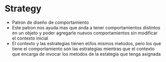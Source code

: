 # Strategy

- Patron de diseño de comportamiento
- Este patron nos ayuda mas que anda a tener comportamientos distintos
  en un objeto y poder agregarle nuevos comportamientos sin modificar
  el contexto inicial
- El contexto y las estrategias tienen el/los mismos metodos, pero los que tiene el comportamiento son las estrategias
  mientras que el contexto que encarga de invocar los metodos de la estategia que tenga asignada
